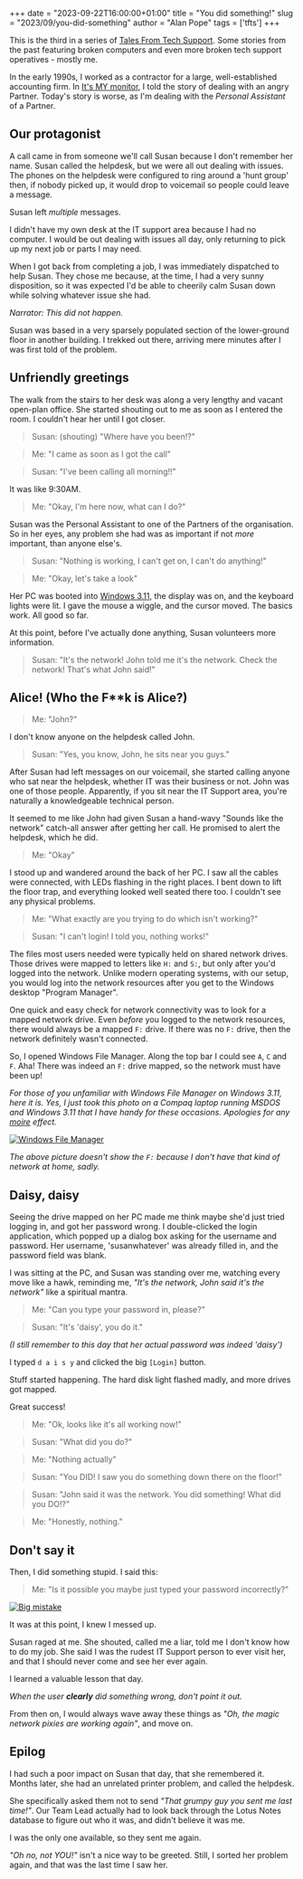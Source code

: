 +++
date = "2023-09-22T16:00:00+01:00"
title = "You did something!"
slug = "2023/09/you-did-something"
author = "Alan Pope"
tags = ['tfts']
+++

This is the third in a series of [Tales From Tech Support](https://blog.popey.com/tags/tfts/). Some stories from the past featuring broken computers and even more broken tech support operatives - mostly me.

In the early 1990s, I worked as a contractor for a large, well-established accounting firm. In [It's MY monitor](/blog/2023/09/its-MY-monitor), I told the story of dealing with an angry Partner. Today's story is worse, as I'm dealing with the *Personal Assistant* of a Partner. 

## Our protagonist

A call came in from someone we'll call Susan because I don't remember her name. Susan called the helpdesk, but we were all out dealing with issues. The phones on the helpdesk were configured to ring around a 'hunt group' then, if nobody picked up, it would drop to voicemail so people could leave a message.

Susan left *multiple* messages.

I didn't have my own desk at the IT support area because I had no computer. I would be out dealing with issues all day, only returning to pick up my next job or parts I may need.

When I got back from completing a job, I was immediately dispatched to help Susan. They chose me because, at the time, I had a very sunny disposition, so it was expected I'd be able to cheerily calm Susan down while solving whatever issue she had.

*Narrator: This did not happen.*

Susan was based in a very sparsely populated section of the lower-ground floor in another building. I trekked out there, arriving mere minutes after I was first told of the problem.

## Unfriendly greetings

The walk from the stairs to her desk was along a very lengthy and vacant open-plan office. She started shouting out to me as soon as I entered the room. I couldn't hear her until I got closer.

> Susan: (shouting) "Where have you been!?"

> Me: "I came as soon as I got the call"

> Susan: "I've been calling all morning!!"

It was like 9:30AM.

> Me: "Okay, I'm here now, what can I do?"

Susan was the Personal Assistant to one of the Partners of the organisation. So in her eyes, any problem she had was as important if not *more* important, than anyone else's. 

> Susan: "Nothing is working, I can't get on, I can't do anything!"

> Me: "Okay, let's take a look"

Her PC was booted into [Windows 3.11](https://en.wikipedia.org/wiki/Windows_3.1x), the display was on, and the keyboard lights were lit. I gave the mouse a wiggle, and the cursor moved. The basics work. All good so far.

At this point, before I've actually done anything, Susan volunteers more information.

> Susan: "It's the network! John told me it's the network. Check the network! That's what John said!"

## Alice! (Who the F**k is Alice?)

> Me: "John?"

I don't know anyone on the helpdesk called John. 

> Susan: "Yes, you know, John, he sits near you guys."

After Susan had left messages on our voicemail, she started calling anyone who sat near the helpdesk, whether IT was their business or not. John was one of those people. Apparently, if you sit near the IT Support area, you're naturally a knowledgeable technical person. 

It seemed to me like John had given Susan a hand-wavy "Sounds like the network" catch-all answer after getting her call. He promised to alert the helpdesk, which he did. 

> Me: "Okay"

I stood up and wandered around the back of her PC. I saw all the cables were connected, with LEDs flashing in the right places. I bent down to lift the floor trap, and everything looked well seated there too. I couldn't see any physical problems.

> Me: "What exactly are you trying to do which isn't working?"

> Susan: "I can't login! I told you, nothing works!"

The files most users needed were typically held on shared network drives. Those drives were mapped to letters like `H:` and `S:`, but only after you'd logged into the network. Unlike modern operating systems, with our setup, you would log into the network resources after you get to the Windows desktop "Program Manager".

One quick and easy check for network connectivity was to look for a mapped network drive. Even *before* you logged to the network resources, there would always be a mapped `F:` drive. If there was no `F:` drive, then the network definitely wasn't connected.

So, I opened Windows File Manager. Along the top bar I could see `A`, `C` and `F`. Aha! There was indeed an `F:` drive mapped, so the network must have been up! 

*For those of you unfamiliar with Windows File Manager on Windows 3.11, here it is. Yes, I just took this photo on a Compaq laptop running MSDOS and Windows 3.11 that I have handy for these occasions. Apologies for any [moire](https://en.wikipedia.org/wiki/Moir%C3%A9_pattern) effect.*

[![Windows File Manager](/images/2023-09-22/winfile.jpg)](/images/2023-09-22/winfile.jpg)

*The above picture doesn't show the `F:` because I don't have that kind of network at home, sadly.*

## Daisy, daisy

Seeing the drive mapped on her PC made me think maybe she'd just tried logging in, and got her password wrong. I double-clicked the login application, which popped up a dialog box asking for the username and password. Her username, 'susanwhatever' was already filled in, and the password field was blank.

I was sitting at the PC, and Susan was standing over me, watching every move like a hawk, reminding me, *"It's the network, John said it's the network"* like a spiritual mantra.

> Me: "Can you type your password in, please?"

> Susan: "It's 'daisy', you do it."

*(I still remember to this day that her actual password was indeed 'daisy')*

I typed `d a i s y` and clicked the big `[Login]` button. 

Stuff started happening. The hard disk light flashed madly, and more drives got mapped. 

Great success!

> Me: "Ok, looks like it's all working now!"

> Susan: "What did you do?"

> Me: "Nothing actually"

> Susan: "You DID! I saw you do something down there on the floor!"

> Susan: "John said it was the network. You did something! What did you DO!?"

> Me: "Honestly, nothing."

## Don't say it

Then, I did something stupid. I said this:

> Me: "Is it possible you maybe just typed your password incorrectly?"

[![Big mistake](/images/2023-09-22/pretty-woman-shopping.gif)](/images/2023-09-22/pretty-woman-shopping.gif)

It was at this point, I knew I messed up. 

Susan raged at me. She shouted, called me a liar, told me I don't know how to do my job. She said I was the rudest IT Support person to ever visit her, and that I should never come and see her ever again. 


I learned a valuable lesson that day. 

*When the user **clearly** did something wrong, don't point it out.*

From then on, I would always wave away these things as *"Oh, the magic network pixies are working again"*, and move on.

## Epilog

I had such a poor impact on Susan that day, that she remembered it. Months later, she had an unrelated printer problem, and called the helpdesk. 

She specifically asked them not to send *"That grumpy guy you sent me last time!"*. Our Team Lead actually had to look back through the Lotus Notes database to figure out who it was, and didn't believe it was me. 

I was the only one available, so they sent me again. 

*"Oh no, not YOU!"* isn't a nice way to be greeted. Still, I sorted her problem again, and that was the last time I saw her.

